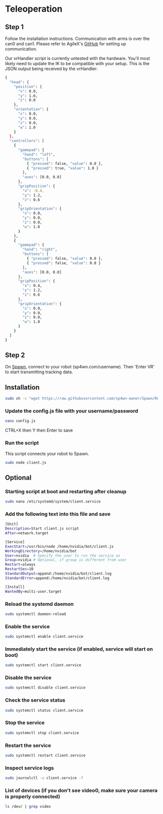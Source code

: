 # Teleoperation

## Step 1
Follow the installation instructions. Communication with arms is over the can0 and can1. Please refer to AgileX's [GitHub](https://github.com/agilexrobotics/piper_sdk/blob/master/README(EN).MD) for setting up communication. 

Our vrHandler script is currently untested with the hardware. You'll most likely need to update the IK to be compatible with your setup. This is the JSON output being received by the vrHandler: 

```bash
{
  "head": {
    "position": {
      "x": 0.0,
      "y": 1.6,
      "z": 0.0
    },
    "orientation": {
      "x": 0.0,
      "y": 0.0,
      "z": 0.0,
      "w": 1.0
    }
  },
  "controllers": [
    {
      "gamepad": {
        "hand": "left",
        "buttons": [
          { "pressed": false, "value": 0.0 },
          { "pressed": true, "value": 1.0 }
        ],
        "axes": [0.0, 0.0]
      },
      "gripPosition": {
        "x": -0.4,
        "y": 1.2,
        "z": 0.6
      },
      "gripOrientation": {
        "x": 0.0,
        "y": 0.0,
        "z": 0.0,
        "w": 1.0
      }
    },
    {
      "gamepad": {
        "hand": "right",
        "buttons": [
          { "pressed": false, "value": 0.0 },
          { "pressed": false, "value": 0.0 }
        ],
        "axes": [0.0, 0.0]
      },
      "gripPosition": {
        "x": 0.4,
        "y": 1.2,
        "z": 0.6
      },
      "gripOrientation": {
        "x": 0.0,
        "y": 0.0,
        "z": 0.0,
        "w": 1.0
      }
    }
  ]
}
```

## Step 2
On [Spawn](https://sp4wn.com), connect to your robot (sp4wn.com/username). Then 'Enter VR' to start transmitting tracking data. 

## Installation
```bash
sudo sh -c "wget https://raw.githubusercontent.com/sp4wn-owner/Spawn/Robots/AgileX/Piper_Arms/setup.sh && chmod +x setup.sh && ./setup.sh"
```

### Update the config.js file with your username/password
```bash
nano config.js
```
CTRL+X then Y then Enter to save

### Run the script
This script connects your robot to Spawn.
```bash
sudo node client.js
```
## Optional

### Starting script at boot and restarting after cleanup
```bash
sudo nano /etc/systemd/system/client.service
```

### Add the following text into this file and save
```bash
[Unit]
Description=Start client.js script
After=network.target

[Service]
ExecStart=/usr/bin/node /home/nvidia/bot/client.js
WorkingDirectory=/home/nvidia/bot
User=nvidia  # Specify the user to run the service as
Group=nvidia # Optional, if group is different from user
Restart=always
RestartSec=10
StandardOutput=append:/home/nvidia/bot/client.log
StandardError=append:/home/nvidia/bot/client.log

[Install]
WantedBy=multi-user.target
```

### Reload the systemd daemon
```bash
sudo systemctl daemon-reload
```

### Enable the service
```bash
sudo systemctl enable client.service
```

### Immediately start the service (if enabled, service will start on boot)
```bash
sudo systemctl start client.service
```

### Disable the service
```bash
sudo systemctl disable client.service
```

### Check the service status
```bash
sudo systemctl status client.service
```

### Stop the service
```bash
sudo systemctl stop client.service
```

### Restart the service
```bash
sudo systemctl restart client.service
```

### Inspect service logs
```bash
sudo journalctl -u client.service -f
```

### List of devices (if you don't see video0, make sure your camera is properly connected)
```bash
ls /dev/ | grep video
```
